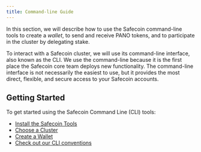 ```yaml
---
title: Command-line Guide
---
```


In this section, we will describe how to use the Safecoin command-line tools to
create a _wallet_, to send and receive PANO tokens, and to participate in
the cluster by delegating stake.

To interact with a Safecoin cluster, we will use its command-line interface, also
known as the CLI. We use the command-line because it is the first place the
Safecoin core team deploys new functionality. The command-line interface is not
necessarily the easiest to use, but it provides the most direct, flexible, and
secure access to your Safecoin accounts.

## Getting Started

To get started using the Safecoin Command Line (CLI) tools:

- [Install the Safecoin Tools](cli/install-solana-cli-tools.md)
- [Choose a Cluster](cli/choose-a-cluster.md)
- [Create a Wallet](wallet-guide/cli.md)
- [Check out our CLI conventions](cli/conventions.md)
